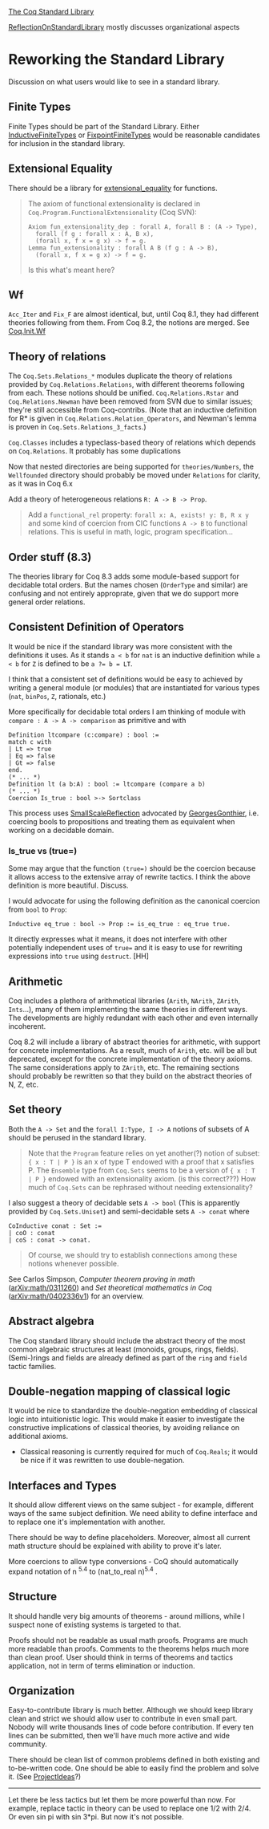[The Coq Standard Library](http://coq.inria.fr/library-eng.html)

[ReflectionOnStandardLibrary](ReflectionOnStandardLibrary) mostly discusses organizational aspects

Reworking the Standard Library
==============================

Discussion on what users would like to see in a standard library.

Finite Types
------------

Finite Types should be part of the Standard Library. Either [InductiveFiniteTypes](InductiveFiniteTypes) or [FixpointFiniteTypes](FixpointFiniteTypes) would be reasonable candidates for inclusion in the standard library.

Extensional Equality
--------------------

There should be a library for [extensional\_equality](extensional_equality) for functions.

> The axiom of functional extensionality is declared in `Coq.Program.FunctionalExtensionality` (Coq SVN):
>
>     Axiom fun_extensionality_dep : forall A, forall B : (A -> Type),
>       forall (f g : forall x : A, B x),
>       (forall x, f x = g x) -> f = g.
>     Lemma fun_extensionality : forall A B (f g : A -> B),
>       (forall x, f x = g x) -> f = g.
>
> Is this what's meant here?

Wf
--

`Acc_Iter` and `Fix_F` are almost identical, but, until Coq 8.1, they had different theories following from them. From Coq 8.2, the notions are merged. See [Coq.Init.Wf](http://coq.inria.fr/library/Coq.Init.Wf.html)

Theory of relations
-------------------

The `Coq.Sets.Relations_*` modules duplicate the theory of relations provided by `Coq.Relations.Relations`, with different theorems following from each. These notions should be unified. `Coq.Relations.Rstar` and `Coq.Relations.Newman` have been removed from SVN due to similar issues; they're still accessible from Coq-contribs. (Note that an inductive definition for R\* is given in `Coq.Relations.Relation_Operators`, and Newman's lemma is proven in `Coq.Sets.Relations_3_facts`.)

`Coq.Classes` includes a typeclass-based theory of relations which depends on `Coq.Relations`. It probably has some duplications

Now that nested directories are being supported for `theories/Numbers`, the `Wellfounded` directory should probably be moved under `Relations` for clarity, as it was in Coq 6.x

Add a theory of heterogeneous relations `R: A -> B -> Prop`.

> Add a `functional_rel` property: `forall x: A, exists! y: B, R x y` and some kind of coercion from CIC functions `A -> B` to functional relations. This is useful in math, logic, program specification...

Order stuff (8.3)
-----------------

The theories library for Coq 8.3 adds some module-based support for decidable total orders. But the names chosen (`OrderType` and similar) are confusing and not entirely approprate, given that we do support more general order relations.

Consistent Definition of Operators
----------------------------------

It would be nice if the standard library was more consistent with the definitions it uses. As it stands `a < b` for `nat` is an inductive definition while `a < b` for `Z` is defined to be `a ?= b = LT`.

I think that a consistent set of definitions would be easy to achieved by writing a general module (or modules) that are instantiated for various types (`nat`, `binPos`, `Z`, rationals, etc.)

More specifically for decidable total orders I am thinking of module with `compare : A -> A -> comparison` as primitive and with

    Definition ltcompare (c:compare) : bool :=
    match c with
    | Lt => true
    | Eq => false
    | Gt => false
    end.
    (* ... *)
    Definition lt (a b:A) : bool := ltcompare (compare a b)
    (* ... *)
    Coercion Is_true : bool >-> Sortclass

This process uses [SmallScaleReflection](SmallScaleReflection) advocated by [GeorgesGonthier](GeorgesGonthier), i.e. coercing bools to propositions and treating them as equivalent when working on a decidable domain.

### Is\_true vs (true=)

Some may argue that the function `(true=)` should be the coercion because it allows access to the extensive array of rewrite tactics. I think the above definition is more beautiful. Discuss.

I would advocate for using the following definition as the canonical coercion from `bool` to `Prop`:

    Inductive eq_true : bool -> Prop := is_eq_true : eq_true true.

It directly expresses what it means, it does not interfere with other potentially independent uses of `true=` and it is easy to use for rewriting expressions into `true` using `destruct`. \[HH\]

Arithmetic
----------

Coq includes a plethora of arithmetical libraries (`Arith`, `NArith`, `ZArith`, `Ints`...), many of them implementing the same theories in different ways. The developments are highly redundant with each other and even internally incoherent.

Coq 8.2 will include a library of abstract theories for arithmetic, with support for concrete implementations. As a result, much of `Arith`, etc. will be all but deprecated, except for the concrete implementation of the theory axioms. The same considerations apply to `ZArith`, etc. The remaining sections should probably be rewritten so that they build on the abstract theories of N, Z, etc.

Set theory
----------

Both the `A -> Set` and the `forall I:Type, I -> A` notions of subsets of A should be perused in the standard library.

> Note that the `Program` feature relies on yet another(?) notion of subset: `{ x : T | P }` is an x of type T endowed with a proof that x satisfies P. The `Ensemble` type from `Coq.Sets` seems to be a version of `{ x : T | P }` endowed with an extensionality axiom. (is this correct???) How much of `Coq.Sets` can be rephrased without needing extensionality?

I also suggest a theory of decidable sets `A -> bool` (This is apparently provided by `Coq.Sets.Uniset`) and semi-decidable sets `A -> conat` where

    CoInductive conat : Set :=
    | coO : conat
    | coS : conat -> conat.

> Of course, we should try to establish connections among these notions whenever possible.

See Carlos Simpson, *Computer theorem proving in math* ([arXiv:math/0311260](http://arxiv.ccsd.cnrs.fr/abs/math/0311260)) and *Set theoretical mathematics in Coq* ([arXiv:math/0402336v1](http://arxiv.ccsd.cnrs.fr/abs/math/0402336v1)) for an overview.

Abstract algebra
----------------

The Coq standard library should include the abstract theory of the most common algebraic structures at least (monoids, groups, rings, fields). (Semi-)rings and fields are already defined as part of the `ring` and `field` tactic families.

Double-negation mapping of classical logic
------------------------------------------

It would be nice to standardize the double-negation embedding of classical logic into intuitionistic logic. This would make it easier to investigate the constructive implications of classical theories, by avoiding reliance on additional axioms.

-   Classical reasoning is currently required for much of `Coq.Reals`; it would be nice if it was rewritten to use double-negation.

Interfaces and Types
--------------------

It should allow different views on the same subject - for example, different ways of the same subject definition. We need ability to define interface and to replace one it's implementation with another.

There should be way to define placeholders. Moreover, almost all current math structure should be explained with ability to prove it's later.

More coercions to allow type conversions - CoQ should automatically expand notation of n <sup>5.4</sup> to (nat\_to\_real n)<sup>5.4</sup> .

Structure
---------

It should handle very big amounts of theorems - around millions, while I suspect none of existing systems is targeted to that.

Proofs should not be readable as usual math proofs. Programs are much more readable than proofs. Comments to the theorems helps much more than clean proof. User should think in terms of theorems and tactics application, not in term of terms elimination or induction.

Organization
------------

Easy-to-contribute library is much better. Although we should keep library clean and strict we should allow user to contribute in even small part. Nobody will write thousands lines of code before contribution. If every ten lines can be submitted, then we'll have much more active and wide community.

There should be clean list of common problems defined in both existing and to-be-written code. One should be able to easily find the problem and solve it. (See [ProjectIdeas](ProjectIdeas)?)

------------------------------------------------------------------------

Let there be less tactics but let them be more powerful than now. For example, replace tactic in theory can be used to replace one 1/2 with 2/4. Or even sin pi with sin 3\*pi. But now it's not possible.
